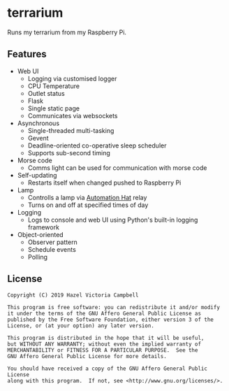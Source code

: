 # terrarium

Runs my terrarium from my Raspberry Pi.

## Features

* Web UI
    * Logging via customised logger
    * CPU Temperature
    * Outlet status
    * Flask
    * Single static page
    * Communicates via websockets
* Asynchronous
    * Single-threaded multi-tasking
    * Gevent
    * Deadline-oriented co-operative sleep scheduler
    * Supports sub-second timing
* Morse code
    * Comms light can be used for communication with morse code
* Self-updating
    * Restarts itself when changed pushed to Raspberry Pi
* Lamp
    * Controlls a lamp via [Automation Hat](https://shop.pimoroni.com/products/automation-hat) relay
    * Turns on and off at specified times of day
* Logging
    * Logs to console and web UI using Python's built-in logging framework
* Object-oriented
    * Observer pattern
    * Schedule events
    * Polling

## License
    Copyright (C) 2019 Hazel Victoria Campbell

    This program is free software: you can redistribute it and/or modify
    it under the terms of the GNU Affero General Public License as
    published by the Free Software Foundation, either version 3 of the
    License, or (at your option) any later version.

    This program is distributed in the hope that it will be useful,
    but WITHOUT ANY WARRANTY; without even the implied warranty of
    MERCHANTABILITY or FITNESS FOR A PARTICULAR PURPOSE.  See the
    GNU Affero General Public License for more details.

    You should have received a copy of the GNU Affero General Public License
    along with this program.  If not, see <http://www.gnu.org/licenses/>.
